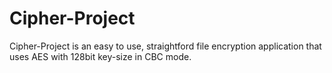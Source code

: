 # Cipher-Project
Cipher-Project is an easy to use, straightford file encryption application that uses AES with 128bit key-size in CBC mode.
